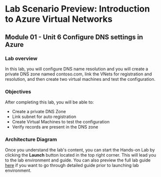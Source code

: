 # Lab Scenario Preview: Introduction to Azure Virtual Networks

## Module 01 - Unit 6 Configure DNS settings in Azure

### Lab overview

In this lab, you will configure DNS name resolution and you will create a private DNS zone named contoso.com, link the VNets for registration and resolution, and then create two virtual machines and test the configuration.

### Objectives
  
After completing this lab, you will be able to:

- Create a private DNS Zone
- Link subnet for auto registration
- Create Virtual Machines to test the configuration
- Verify records are present in the DNS zone

### Architecture Diagram

Once you understand the lab's content, you can start the Hands-on Lab by clicking the **Launch** button located in the top right corner. This will lead you to the lab environment and guide. You can also preview the full lab guide [here](https://experience.cloudlabs.ai/#/labguidepreview/a97e28a0-1c77-4579-82b7-4d5543dbcda7) if you want to go through detailed guide prior to launching lab environment.


